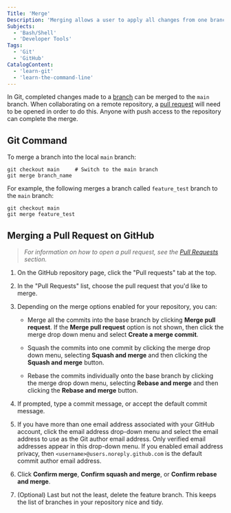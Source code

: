 ```yaml
---
Title: 'Merge'
Description: 'Merging allows a user to apply all changes from one branch to another when the work is completed.'
Subjects:
  - 'Bash/Shell'
  - 'Developer Tools'
Tags:
  - 'Git'
  - 'GitHub'
CatalogContent:
  - 'learn-git'
  - 'learn-the-command-line'
---
```


In Git, completed changes made to a [branch](https://www.codecademy.com/resources/docs/git/branch) can be merged to the `main` branch. When collaborating on a remote repository, a [pull request](https://www.codecademy.com/resources/docs/git/pull-requests) will need to be opened in order to do this. Anyone with push access to the repository can complete the merge.

## Git Command

To merge a branch into the local `main` branch:

```shell
git checkout main     # Switch to the main branch
git merge branch_name
```

For example, the following merges a branch called `feature_test` branch to the `main` branch:

```shell
git checkout main
git merge feature_test
```

## Merging a Pull Request on GitHub

> _For information on how to open a pull request, see the [Pull Requests](https://www.codecademy.com/resources/docs/git/pull-requests) section._

1. On the GitHub repository page, click the "Pull requests" tab at the top.

2. In the "Pull Requests" list, choose the pull request that you'd like to merge.

3. Depending on the merge options enabled for your repository, you can:

   - Merge all the commits into the base branch by clicking **Merge pull request**. If the **Merge pull request** option is not shown, then click the merge drop down menu and select **Create a merge commit**.

   - Squash the commits into one commit by clicking the merge drop down menu, selecting **Squash and merge** and then clicking the **Squash and merge** button.

   - Rebase the commits individually onto the base branch by clicking the merge drop down menu, selecting **Rebase and merge** and then clicking the **Rebase and merge** button.

4. If prompted, type a commit message, or accept the default commit message.

5. If you have more than one email address associated with your GitHub account, click the email address drop-down menu and select the email address to use as the Git author email address. Only verified email addresses appear in this drop-down menu. If you enabled email address privacy, then `<username>@users.noreply.github.com` is the default commit author email address.

6. Click **Confirm merge**, **Confirm squash and merge**, or **Confirm rebase and merge**.

7. (Optional) Last but not the least, delete the feature branch. This keeps the list of branches in your repository nice and tidy.

